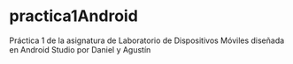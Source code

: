 # practica1Android
Práctica 1 de la asignatura de Laboratorio de Dispositivos Móviles diseñada en Android Studio por Daniel y Agustín
